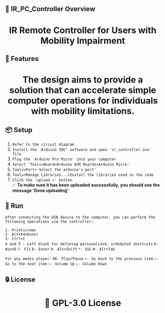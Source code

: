 <!-- Proje-Resmi -->

## 👀 IR_PC_Controller Overview  
<h1 align="center">IR Remote Controller for Users with Mobility Impairment</h1>  


## 🚀 Features  
<h1 align="center">The design aims to provide a solution that can accelerate simple computer operations for individuals with mobility limitations.</h1>  


## 📦 Setup 
1. `Refer to the circuit diagram`
2. `Install the 'Arduino IDE' software and open 'ir_controller.ino' file`
3. `Plug the 'Arduino Pro Micro' into your computer`
4. `Select 'Tools>Board>Arduino AVR Boards>Arduino Micro'`
5. `Tools>Port>'Select the arduino's port'`
6. `Tools>Manage Libraries...>Install the libraries used in the code`
7. `Click the 'upload ➡️' button`  
✅ **To make sure it has been uploaded successfully, you should see the message 'Done uploading'**  

## 🎉 Run  
`After connecting the USB device to the computer, you can perform the following operations via the controller:`  

`1- Printscreen`  
`2- Alt+F4+Enter`  
`3- Ctrl+C`  
`4 and 5 – Left blank for defining personalized, scheduled shortcuts`
`6- Win+D`
`7- F11`
`8- Enter`
`9- Alt+Shift`
`*- ESC`
`#- Alt+Tab`


`For any media player:`
`OK- Play/Pause`
`←- Go back to the previous item`
`→- Go to the next item`
`↑- Volume Up`
`↓- Volume Down`



## 🔒 License  
<h1 align="center">📜 GPL-3.0 License</h1>  

